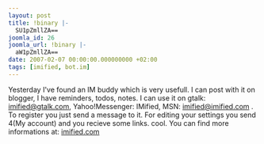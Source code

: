```yaml
---
layout: post
title: !binary |-
  SU1pZmllZA==
joomla_id: 26
joomla_url: !binary |-
  aW1pZmllZA==
date: 2007-02-07 00:00:00.000000000 +02:00
tags: [imified, bot.im]
---
```

Yesterday I've found an IM buddy which is very usefull. I can post with it on blogger, I have reminders, todos, notes. I can use it on gtalk: imified@gtalk.com, Yahoo!Messenger: IMified, MSN: imified@imified.com . To register you just send a message to it. For editing your settings you send 4(My account) and you recieve some links. cool. You can find more informations at: <a href="http://imified.com">imified.com</a>
